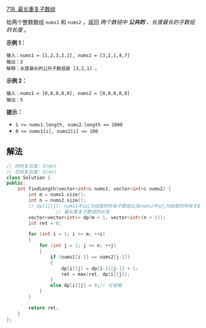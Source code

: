 [718. 最长重复子数组](https://leetcode.cn/problems/maximum-length-of-repeated-subarray/)

给两个整数数组 `nums1` 和 `nums2` ，返回 *两个数组中 **公共的** 、长度最长的子数组的长度* 。

 

**示例 1：**

```
输入：nums1 = [1,2,3,2,1], nums2 = [3,2,1,4,7]
输出：3
解释：长度最长的公共子数组是 [3,2,1] 。
```

**示例 2：**

```
输入：nums1 = [0,0,0,0,0], nums2 = [0,0,0,0,0]
输出：5
```

 

**提示：**

- `1 <= nums1.length, nums2.length <= 1000`
- `0 <= nums1[i], nums2[i] <= 100`



## 解法

```cc
// 时间复杂度: O(mn)
// 空间复杂度: O(mn)
class Solution {
public:
    int findLength(vector<int>& nums1, vector<int>& nums2) {
        int m = nums1.size();
        int n = nums2.size();
        // dp[i][j]: nums1中以i为结尾的所有子数组以及nums2中以j为结尾的所有子数组中，
         	      // 最长重复子数组的长度
        vector<vector<int>> dp(m + 1, vector<int>(n + 1));
        int ret = 0;

        for (int i = 1; i <= m; ++i)
        {
            for (int j = 1; j <= n; ++j)
            {
                if (nums1[i-1] == nums2[j-1])
                {
                    dp[i][j] = dp[i-1][j-1] + 1; 
                    ret = max(ret, dp[i][j]);
                }
                else dp[i][j] = 0;// 可省略
            }
        }

        return ret;
    }
};
```

